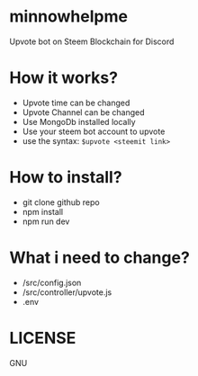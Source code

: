 # minnowhelpme

Upvote bot on Steem Blockchain for Discord

# How it works?

* Upvote time can be changed
* Upvote Channel can be changed
* Use MongoDb installed locally
* Use your steem bot account to upvote
* use the syntax: `$upvote <steemit link>`

# How to install?

* git clone github repo
* npm install
* npm run dev

# What i need to change?

* /src/config.json
* /src/controller/upvote.js
* .env


# LICENSE

GNU
